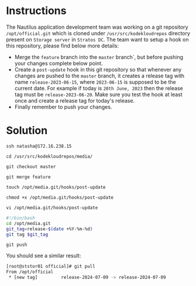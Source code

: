 # Instructions

The Nautilus application development team was working on a git repository `/opt/official.git` which is cloned under `/usr/src/kodekloudrepos`  directory present on `Storage server` in `Stratos DC`. The team want to setup a hook on this repository, please find below more details:

- Merge the `feature` branch into the `master` branch`, but before pushing your changes complete below point.
- Create a `post-update` hook in this git repository so that whenever any changes are pushed to the `master` branch, it creates a release tag with name `release-2023-06-15`, where `2023-06-15` is supposed to be the current date. For example if today is `20th June, 2023` then the release tag must be `release-2023-06-20`. Make sure you test the hook at least once and create a release tag for today's release.
- Finally remember to push your changes.

# Solution

`ssh natasha@172.16.238.15`

`cd /usr/src/kodekloudrepos/media/`

`git checkout master`

`git merge feature`

`touch /opt/media.git/hooks/post-update`

`chmod +x /opt/media.git/hooks/post-update`

`vi /opt/media.git/hooks/post-update`

```bash
#!/bin/bash
cd /opt/media.git
git_tag=release-$(date +%Y-%m-%d)
git tag $git_tag
```

`git push`

You should see a similar result:

```bash
[root@ststor01 official]# git pull
From /opt/official
 * [new tag]         release-2024-07-09 -> release-2024-07-09
```
